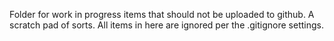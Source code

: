Folder for work in progress items that should not be uploaded to github. 
A scratch pad of sorts. All items in here are ignored per the .gitignore settings.